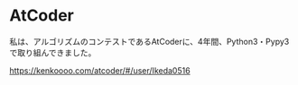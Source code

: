 # AtCoder

私は、アルゴリズムのコンテストであるAtCoderに、4年間、Python3・Pypy3で取り組んできました。

https://kenkoooo.com/atcoder/#/user/Ikeda0516
